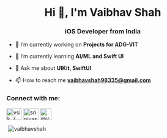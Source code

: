 <h1 align="center">Hi 👋, I'm Vaibhav Shah</h1>
<h3 align="center">iOS Developer from India</h3>

- 🔭 I’m currently working on **Projects for ADG-VIT**

- 🌱 I’m currently learning **AI/ML and Swift UI**

- 💬 Ask me about **UIKit, SwiftUI**

- 📫 How to reach me **vaibhavshah98335@gmail.com**

<h3 align="left">Connect with me:</h3>
<p align="left">
<a href="https://twitter.com/VaibhavShahInd1" target="blank"><img align="center" src="https://raw.githubusercontent.com/rahuldkjain/github-profile-readme-generator/master/src/images/icons/Social/twitter.svg" alt="vsik_7" height="30" width="40" /></a>
<a href="https://www.linkedin.com/in/vaibhavshah02/" target="blank"><img align="center" src="https://raw.githubusercontent.com/rahuldkjain/github-profile-readme-generator/master/src/images/icons/Social/linked-in-alt.svg" alt="srinivasa-varanasi" height="30" width="40" /></a>
<a href="https://www.instagram.com/vaibhav.shah30/" target="blank"><img align="center" src="https://res.cloudinary.com/ddglxo0l3/image/upload/v1631464964/Self/instagram_bajx8a.png" alt="@vaibhav.shah30" height="30" width="30" /></a>
</p>

<p>&nbsp;<img align="center" src="https://github-readme-stats.vercel.app/api?username=vaibhav30082002&show_icons=true&locale=en" alt="vaibhavshah" /></p>
